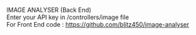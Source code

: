 IMAGE ANALYSER (Back End) <br>
Enter your API key in /controllers/image file<br>
For Front End code : https://github.com/blitz450/image-analyser
